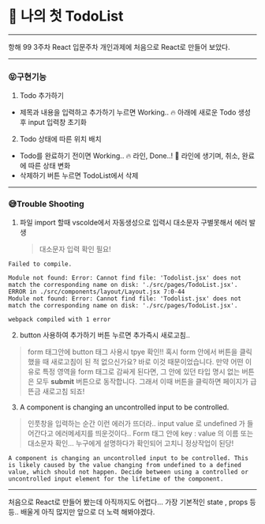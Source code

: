 # 🐶 나의 첫 TodoList

---

항해 99 3주차 React 입문주차 개인과제에 처음으로 React로 만들어 보았다.

---

### 😝구현기능

1. Todo 추가하기

- 제목과 내용을 입력하고 추가하기 누르면 Working.. 🔥 아래에 새로운 Todo 생성후 input 입력창 초기화

2. Todo 상태에 따른 위치 배치

- Todo를 완료하기 전이면 Working.. 🔥 라인, Done..! 🎉 라인에 생기며, 취소, 완료에 따른 상태 변화
- 삭제하기 버튼 누르면 TodoList에서 삭제

---

### 😅Trouble Shooting

1. 파일 import 할때 vscolde에서 자동생성으로 입력시 대소문자 구별못해서 에러 발생
   > 대소문자 입력 확인 필요!

```
Failed to compile.

Module not found: Error: Cannot find file: 'Todolist.jsx' does not match the corresponding name on disk: './src/pages/TodoList.jsx'.
ERROR in ./src/components/layout/Layout.jsx 7:0-44
Module not found: Error: Cannot find file: 'Todolist.jsx' does not match the corresponding name on disk: './src/pages/TodoList.jsx'.

webpack compiled with 1 error
```

2. button 사용하여 추가하기 버튼 누르면 추가즉시 새로고침..

> form 태그안에 button 태그 사용시 tpye 확인!!
> 혹시 form 안에서 버튼을 클릭했을 때 새로고침이 된 적 없으신가요? 바로 이것 때문이었습니다.
> 만약 어떤 이유로 특정 영역을 form 태그로 감싸게 된다면, 그 안에 있던 타입 명시 없는 버튼은 모두 **submit** 버튼으로 동작합니다.
> 그래서 이때 버튼을 클릭하면 페이지가 급뜬금 새로고침 되죠!

3. A component is changing an uncontrolled input to be controlled.

> 인풋창을 입력하는 순간 이런 에러가 뜨더라.. input value 로 undefined 가 들어간다고 에러메세지를 띄운것이다..
> Form 태그 안에 key : value 의 이름 또는 대소문자 확인... 누구에게 설명하다가 확인되어 고치니 정상작업이 된당!

```
A component is changing an uncontrolled input to be controlled. This is likely caused by the value changing from undefined to a defined value, which should not happen. Decide between using a controlled or uncontrolled input element for the lifetime of the component.
```

---

처음으로 React로 만들어 봤는데 아직까지도 어렵다...
가장 기본적인 state , props 등등..
배울게 아직 많지만 앞으로 더 노력 해봐야겠다.
